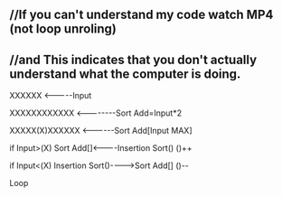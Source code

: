 //If you can't understand my code watch MP4 (not loop unroling)
-------------------
//and This indicates that you don't actually understand what the computer is doing.
-------------------


XXXXXX <-----Input

XXXXXXXXXXXX <--------Sort Add=Input*2

XXXXX(X)XXXXXX <------Sort Add[Input MAX]

if Input>(X) Sort Add[]<----Insertion Sort() ()++

if Input<(X) Insertion Sort()---->Sort Add[] ()--

Loop
